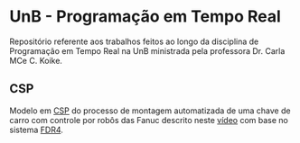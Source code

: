 # UnB - Programação em Tempo Real

Repositório referente aos trabalhos feitos ao longo da disciplina de Programação em Tempo Real na UnB ministrada pela professora Dr. Carla MCe C. Koike.

## CSP
Modelo em [CSP](https://en.wikipedia.org/wiki/Communicating_sequential_processes) do processo de montagem automatizada de uma chave de carro com controle por robôs das Fanuc descrito neste [vídeo](https://www.youtube.com/watch?v=GqrSYDNVXw8&feature=youtu.be) com base no sistema [FDR4](https://www.cs.ox.ac.uk/projects/fdr/).
 
 
